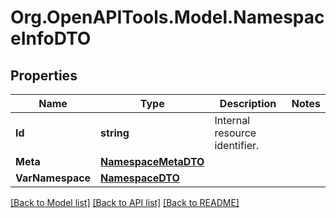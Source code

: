 # Org.OpenAPITools.Model.NamespaceInfoDTO

## Properties

Name | Type | Description | Notes
------------ | ------------- | ------------- | -------------
**Id** | **string** | Internal resource identifier. | 
**Meta** | [**NamespaceMetaDTO**](NamespaceMetaDTO.md) |  | 
**VarNamespace** | [**NamespaceDTO**](NamespaceDTO.md) |  | 

[[Back to Model list]](../README.md#documentation-for-models) [[Back to API list]](../README.md#documentation-for-api-endpoints) [[Back to README]](../README.md)

